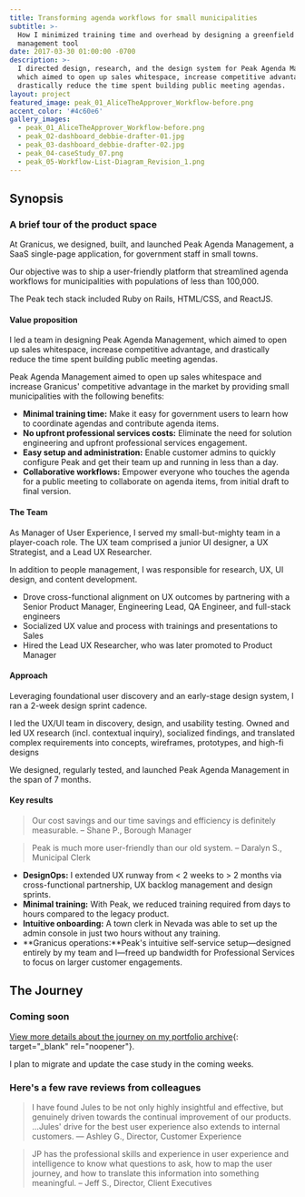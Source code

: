 ```yaml
---
title: Transforming agenda workflows for small municipalities
subtitle: >-
  How I minimized training time and overhead by designing a greenfield agenda
  management tool
date: 2017-03-30 01:00:00 -0700
description: >-
  I directed design, research, and the design system for Peak Agenda Management,
  which aimed to open up sales whitespace, increase competitive advantage, and
  drastically reduce the time spent building public meeting agendas.
layout: project
featured_image: peak_01_AliceTheApprover_Workflow-before.png
accent_color: '#4c60e6'
gallery_images:
  - peak_01_AliceTheApprover_Workflow-before.png
  - peak_02-dashboard_debbie-drafter-01.jpg
  - peak_03-dashboard_debbie-drafter-02.jpg
  - peak_04-caseStudy_07.png
  - peak_05-Workflow-List-Diagram_Revision_1.png
---
```

## Synopsis

### A brief tour of the product space

At Granicus, we designed, built, and launched Peak Agenda Management, a SaaS single-page application, for government staff in small towns.

Our objective was to ship a user-friendly platform that streamlined agenda workflows for municipalities with populations of less than 100,000.

The Peak tech stack included Ruby on Rails, HTML/CSS, and ReactJS.

#### Value proposition

I led a team in designing Peak Agenda Management, which aimed to open up sales whitespace, increase competitive advantage, and drastically reduce the time spent building public meeting agendas.

Peak Agenda Management aimed to open up sales whitespace and increase Granicus' competitive advantage in the market by providing small municipalities with the following benefits:

* **Minimal training time:** Make it easy for government users to learn how to coordinate agendas and contribute agenda items.
* **No upfront professional services costs:** Eliminate the need for solution engineering and upfront professional services engagement.
* **Easy setup and administration:** Enable customer admins to quickly configure Peak and get their team up and running in less than a day.
* **Collaborative workflows:** Empower everyone who touches the agenda for a public meeting to collaborate on agenda items, from initial draft to final version.

#### The Team

As Manager of User Experience, I served my small-but-mighty team in a player-coach role. The UX team comprised a junior UI designer, a UX Strategist, and a Lead UX Researcher.

In addition to people management, I was responsible for research, UX, UI design, and content development.

* Drove cross-functional alignment on UX outcomes by partnering with a Senior Product Manager, Engineering Lead, QA Engineer, and full-stack engineers
* Socialized UX value and process with trainings and presentations to Sales
* Hired the Lead UX Researcher, who was later promoted to Product Manager

#### Approach

Leveraging foundational user discovery and an early-stage design system, I ran a 2-week design sprint cadence.

I led the UX/UI team in discovery, design, and usability testing. Owned and led UX research (incl. contextual inquiry), socialized findings, and translated complex requirements into concepts, wireframes, prototypes, and high-fi designs

We designed, regularly tested, and launched Peak Agenda Management in the span of 7 months.

#### Key results

> Our cost savings and our time savings and efficiency is definitely measurable. – Shane P., Borough Manager

> Peak is much more user-friendly than our old system. – Daralyn S., Municipal Clerk

* **DesignOps:** I extended UX runway from &lt; 2 weeks to &gt; 2 months via cross-functional partnership, UX backlog management and design sprints.
* **Minimal training:** With Peak, we reduced training required from days to hours compared to the legacy product.
* **Intuitive onboarding:** A town clerk in Nevada was able to set up the admin console in just two hours without any training.
* **Granicus operations:**Peak's intuitive self-service setup—designed entirely by my team and I—freed up bandwidth for Professional Services to focus on larger customer engagements.

## The Journey

### Coming soon

[View more details about the journey on my portfolio archive](https://vault.julesconnectsdots.com/caseStudy01_peak.html){: target="_blank" rel="noopener"}.

I plan to migrate and update the case study in the coming weeks.

### Here's a few rave reviews from colleagues

> I have found Jules to be not only highly insightful and effective, but genuinely driven towards the continual improvement of our products. …Jules' drive for the best user experience also extends to internal customers. — Ashley G., Director, Customer Experience

> JP has the professional skills and experience in user experience and intelligence to know what questions to ask, how to map the user journey, and how to translate this information into something meaningful. – Jeff S., Director, Client Executives